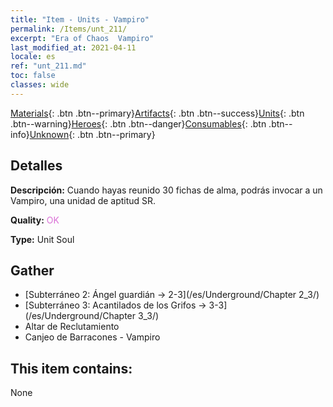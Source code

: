 ```yaml
---
title: "Item - Units - Vampiro"
permalink: /Items/unt_211/
excerpt: "Era of Chaos  Vampiro"
last_modified_at: 2021-04-11
locale: es
ref: "unt_211.md"
toc: false
classes: wide
---
```

 [Materials](/es/Items/){: .btn .btn--primary}[Artifacts](/es/Items/Artifacts/){: .btn .btn--success}[Units](/es/Items/Units/){: .btn .btn--warning}[Heroes](/es/Items/Heroes/){: .btn .btn--danger}[Consumables](/es/Items/Consumables/){: .btn .btn--info}[Unknown](/es/Items/Unknown/){: .btn .btn--primary}

## Detalles
 **Descripción:** Cuando hayas reunido 30 fichas de alma, podrás invocar a un Vampiro, una unidad de aptitud SR.

 **Quality:** <span style="color: #DA70D6">OK</span>

 **Type:** Unit Soul

## Gather

*    [Subterráneo 2: Ángel guardián -> 2-3](/es/Underground/Chapter 2_3/) 
*    [Subterráneo 3: Acantilados de los Grifos -> 3-3](/es/Underground/Chapter 3_3/) 
*    Altar de Reclutamiento 
*    Canjeo de Barracones - Vampiro 

## This item contains:

  None

